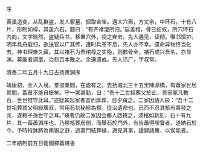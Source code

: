 序

黄巢造变，从乱群盗，发人冢墓，掘取金宝。遇大穴焉，方丈余，中环石，十有八片，形制如椁，其盖六石，题曰：“有齐褚澄所归。”启盖棺，骨已蛇蚁，所穴环石内向，文字晓然。盗疑兵书，移置穴外，视之弃去。先人遇见，读彻。嘱邻慎护。明年具舟载归，欲送官以广其传，遭时兵革不息，先人亦不幸。遗命异物终当化去，神书理难久藏，其以褚石为吾棺椁之实隐，则骸骨全，褚石或兴吾名，亦显渊。募能者调墨，治刻百本散之。余遵遗戒。先人讳广，字叔常。

清泰二年五月十九日古扬萧渊序

靖康初，金人入境，羣盜乗間，在處有之。去扬城北三十五里陳源橋，有蕭家世居其間，葢貧不能自振矣。守一冢甚勤，曰：“吾十二世祖葬父於此，吾家冢凡數百，世世惟守此耳。”盜疑其起家者富而厚葬，日夕窺之。二家因語人曰：“吾十二世祖葬其父明經廣叔，常用石刻秘經為槨，從治遺命也。已而不忍其柩有將發之兆，遂敕子孫世守之耳。”窺者仍故二家因会鄉人啟視之，漆棺如新刻，石十有九片，其一葢蕭淵序也。乃移柩葬居側，而舉石於門外，有告蕭得埋寳者，遂納石於今。予時持鉢將為南嶽之逰，過蕭門結葬縁，適見其事，謾録諸策，以俟能者。

二年結制前五日衛國釋義堪書


